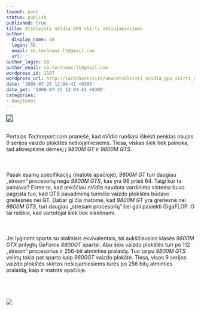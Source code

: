 ```yaml
---
layout: post
status: publish
published: true
title: Atskleisti nVidia GPU skirti nešiojamiesiems
author:
  display_name: SB
  login: SB
  email: sb.technews.lt@gmail.com
  url: ''
author_login: SB
author_email: sb.technews.lt@gmail.com
wordpress_id: 2197
wordpress_url: http://localhost/site/new/atskleisti_nvidia_gpu_skirti_nesiojamiesiems/
date: '2008-07-25 12:04:41 +0300'
date_gmt: '2008-07-25 12:04:41 +0300'
categories:
- Naujienos
---
```

<div class="imgright"><img src="http://tbn0.google.com/images?q=tbn:BkWCJmfrJBnGkM:http://www.tech2.com/media/images/2007/Jun/img_8253_8700_gmn_450x360.jpg" border="1"></div>
<p><br>Portalas <i>Techreport.com</i> pranešė, kad <i>nVidia</i> ruošiasi išleisti penkias naujas 9 serijos vaizdo plokštes nešiojamiesiems. Tiesa, viskas šiek tiek painoka, tad atkreipkime dėmesį į <i>9800M GT</i> ir <i>9800M GTS</i>.<br />
<br><br />
<br>Pasak esamų specifikacijų (matote apačioje), <i>9800M GT</i> turi daugiau „stream“ procesorių negu <i>9800M GTS</i>, kas yra 96 prieš 64. Taigi kur ta painiava? Esme ta, kad ankščiau <i>nVidia</i> naudota vardinimo sistema buvo pagrįsta tuo, kad GTS pavadinimą turinčio vaizdo plokštės būdavo greitesnės nei GT. Dabar gi čia matome, kad <i>9800M GT</i> yra greitesnė nei <i>9800M GTS</i>, turi daugiau „stresam procesorių“ bei gali pasiekti GigaFLOP. O tai reiškia, kad vartotojai šiek tiek klaidinami.<br />
<br><br />
<br>Jei lyginant sparta su staliniais ekvivalentais, tai aukščiausios klasės <i>9800M GTX</i> prilygtų <i>GeForce 8800GT</i> spartai. Abu šios vaizdo plokštės turi po 112 „stream“ procesorius ir 256-bit atminties pralaidą. Tuo tarpu <i>9800M GTS</i> veiktų tokia pat sparta kaip <i>9600GT</i> vaizdo plokštė. Tiesa, visos 9 serijos vaizdo plokštės skirtos nešiojamiesiems turės po 256 bitų atminties pralaidą, kaip ir matote apačioje.<br />
<br><br />
<br><br><img src="http://img71.imageshack.us/img71/3460/geforcemgpulistas8.jpg"><br><br />
<br></p>
